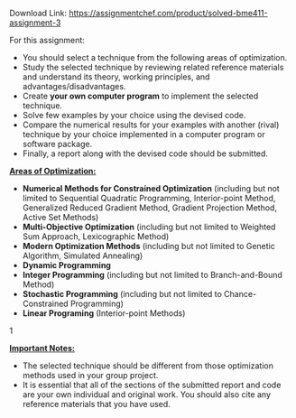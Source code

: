 Download Link: https://assignmentchef.com/product/solved-bme411-assignment-3
<br>



For this assignment:

<ul>

 <li>You should select a technique from the following areas of optimization.</li>

 <li>Study the selected technique by reviewing related reference materials and understand its theory, working principles, and advantages/disadvantages.</li>

 <li>Create <strong>your own computer program</strong> to implement the selected technique.</li>

 <li>Solve few examples by your choice using the devised code.</li>

 <li>Compare the numerical results for your examples with another (rival) technique by your choice implemented in a computer program or software package.</li>

 <li>Finally, a report along with the devised code should be submitted.</li>

</ul>




<strong><u>Areas of Optimization:</u></strong>

<ul>

 <li><strong>Numerical Methods for Constrained Optimization</strong> (including but not limited to Sequential Quadratic Programming, Interior-point Method, Generalized Reduced Gradient Method, Gradient Projection Method, Active Set Methods)</li>

 <li><strong>Multi-Objective Optimization</strong> (including but not limited to Weighted Sum Approach, Lexicographic Method)</li>

 <li><strong>Modern Optimization Methods</strong> (including but not limited to Genetic Algorithm, Simulated Annealing)</li>

 <li><strong>Dynamic Programming</strong></li>

 <li><strong>Integer Programming</strong> (including but not limited to Branch-and-Bound Method)</li>

 <li><strong>Stochastic Programming</strong> (including but not limited to Chance-Constrained Programming)</li>

 <li><strong>Linear Programing</strong> (Interior-point Methods)</li>

</ul>

<strong> </strong>

1




<strong><u>Important Notes:</u></strong>

<ul>

 <li>The selected technique should be different from those optimization methods used in your group project.</li>

 <li>It is essential that all of the sections of the submitted report and code are your own individual and original work. You should also cite any reference materials that you have used.</li>

</ul>